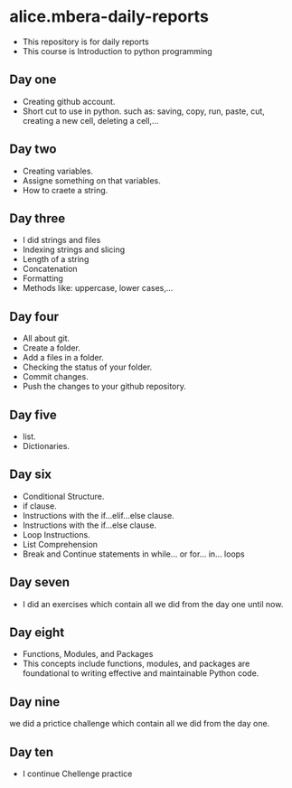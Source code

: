 # alice.mbera-daily-reports
- This repository is for daily reports 
- This course is Introduction to python programming 
## Day one
- Creating github account.
- Short cut to use in python. such as: saving, copy, run, paste, cut, creating a new cell, deleting a cell,...
## Day two
- Creating variables.
- Assigne something on that variables.
-  How to craete a string.
## Day three
 - I did strings and files
 - Indexing strings and slicing
 - Length of a string
 - Concatenation
 -  Formatting
 - Methods like: uppercase, lower cases,...  

## Day four
- All about git.
- Create a folder.
- Add a files in a folder.
- Checking the status of your folder.
- Commit changes. 
- Push the changes to your github repository.

## Day five
- list.
- Dictionaries.

## Day six
-  Conditional Structure.
-  if clause.
-  Instructions with the if...elif...else clause.
-  Instructions with the if...else clause.
-  Loop Instructions.
-  List Comprehension
-  Break and Continue statements in while... or for... in... loops

## Day seven
- I did an exercises which contain all we did from the day one until now.
## Day eight
- Functions, Modules, and Packages
- This concepts include functions, modules, and packages are foundational to writing effective and maintainable Python code.
## Day nine 
we did a prictice challenge which contain all we did from the day one.
## Day ten
- I continue Chellenge practice 

    
